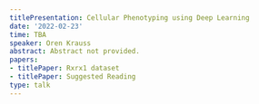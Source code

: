 ```yaml
---
titlePresentation: Cellular Phenotyping using Deep Learning
date: '2022-02-23'
time: TBA
speaker: Oren Krauss
abstract: Abstract not provided.
papers:
- titlePaper: Rxrx1 dataset
- titlePaper: Suggested Reading
type: talk
---
```

